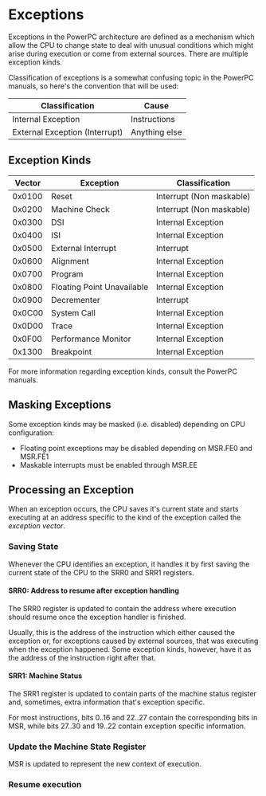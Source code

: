 # Exceptions

Exceptions in the PowerPC architecture are defined as a mechanism which allow the CPU to change state
to deal with unusual conditions which might arise during execution or come from external sources.
There are multiple exception kinds.

Classification of exceptions is a somewhat confusing topic in the PowerPC manuals, so here's the
convention that will be used:

| Classification                 | Cause         |
| ------------------------------ | ------------- |
| Internal Exception             | Instructions  |
| External Exception (Interrupt) | Anything else |

## Exception Kinds

| Vector | Exception                  | Classification           |
| ------ | -------------------------- | ------------------------ |
| 0x0100 | Reset                      | Interrupt (Non maskable) |
| 0x0200 | Machine Check              | Interrupt (Non maskable) |
| 0x0300 | DSI                        | Internal Exception       |
| 0x0400 | ISI                        | Internal Exception       |
| 0x0500 | External Interrupt         | Interrupt                |
| 0x0600 | Alignment                  | Internal Exception       |
| 0x0700 | Program                    | Internal Exception       |
| 0x0800 | Floating Point Unavailable | Internal Exception       |
| 0x0900 | Decrementer                | Interrupt                |
| 0x0C00 | System Call                | Internal Exception       |
| 0x0D00 | Trace                      | Internal Exception       |
| 0x0F00 | Performance Monitor        | Internal Exception       |
| 0x1300 | Breakpoint                 | Internal Exception       |

For more information regarding exception kinds, consult the PowerPC manuals.

## Masking Exceptions

Some exception kinds may be masked (i.e. disabled) depending on CPU configuration:

- Floating point exceptions may be disabled depending on MSR.FE0 and MSR.FE1
- Maskable interrupts must be enabled through MSR.EE

## Processing an Exception

When an exception occurs, the CPU saves it's current state and starts executing at an address specific
to the kind of the exception called the _exception vector_.

### Saving State

Whenever the CPU identifies an exception, it handles it by first saving the current state of the CPU
to the SRR0 and SRR1 registers.

#### SRR0: Address to resume after exception handling

The SRR0 register is updated to contain the address where execution should resume once the exception
handler is finished.

Usually, this is the address of the instruction which either caused the exception or, for exceptions
caused by external sources, that was executing when the exception happened. Some exception kinds,
however, have it as the address of the instruction right after that.

#### SRR1: Machine Status

The SRR1 register is updated to contain parts of the machine status register and, sometimes, extra
information that's exception specific.

For most instructions, bits 0..16 and 22..27 contain the corresponding bits in MSR, while bits 27..30
and 19..22 contain exception specific information.

### Update the Machine State Register

MSR is updated to represent the new context of execution.

### Resume execution

</div>

